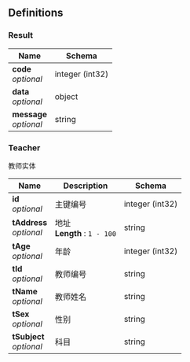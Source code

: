
<a name="definitions"></a>
## Definitions

<a name="result"></a>
### Result

|Name|Schema|
|---|---|
|**code**  <br>*optional*|integer (int32)|
|**data**  <br>*optional*|object|
|**message**  <br>*optional*|string|


<a name="teacher"></a>
### Teacher
教师实体


|Name|Description|Schema|
|---|---|---|
|**id**  <br>*optional*|主键编号|integer (int32)|
|**tAddress**  <br>*optional*|地址  <br>**Length** : `1 - 100`|string|
|**tAge**  <br>*optional*|年龄|integer (int32)|
|**tId**  <br>*optional*|教师编号|string|
|**tName**  <br>*optional*|教师姓名|string|
|**tSex**  <br>*optional*|性别|string|
|**tSubject**  <br>*optional*|科目|string|



